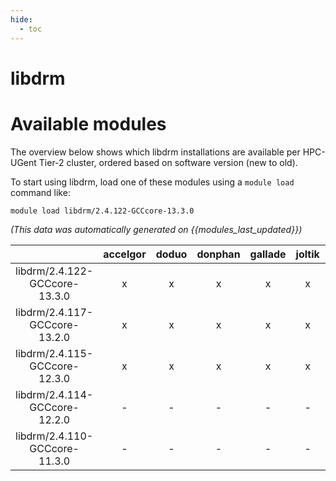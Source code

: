 ```yaml
---
hide:
  - toc
---
```


libdrm
======

# Available modules


The overview below shows which libdrm installations are available per HPC-UGent Tier-2 cluster, ordered based on software version (new to old).

To start using libdrm, load one of these modules using a `module load` command like:

```shell
module load libdrm/2.4.122-GCCcore-13.3.0
```

*(This data was automatically generated on {{modules_last_updated}})*  

| |accelgor|doduo|donphan|gallade|joltik|litleo|shinx|
| :---: | :---: | :---: | :---: | :---: | :---: | :---: | :---: |
|libdrm/2.4.122-GCCcore-13.3.0|x|x|x|x|x|x|x|
|libdrm/2.4.117-GCCcore-13.2.0|x|x|x|x|x|x|x|
|libdrm/2.4.115-GCCcore-12.3.0|x|x|x|x|x|x|x|
|libdrm/2.4.114-GCCcore-12.2.0|-|-|-|-|-|x|x|
|libdrm/2.4.110-GCCcore-11.3.0|-|-|-|-|-|x|x|
